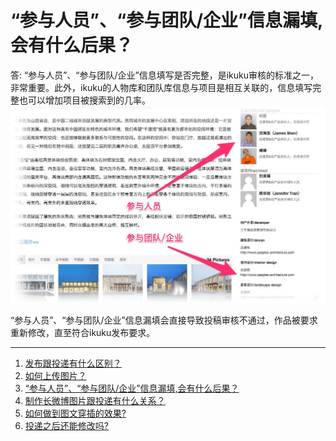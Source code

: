 # “参与人员”、“参与团队/企业”信息漏填,会有什么后果？

答: “参与人员”、“参与团队/企业”信息填写是否完整，是ikuku审核的标准之一，非常重要。此外，ikuku的人物库和团队库信息与项目是相互关联的，信息填写完整也可以增加项目被搜索到的几率。
![参与人员及团队](images/person_team.jpg)

“参与人员”、“参与团队/企业”信息漏填会直接导致投稿审核不通过，作品被要求重新修改，直至符合ikuku发布要求。

------
1. [发布跟投递有什么区别？](101-1.md)
1. [如何上传图片？](101-2.md)
1. [“参与人员”、“参与团队/企业”信息漏填,会有什么后果？](101-3.md)
1. [制作长微博图片跟投递有什么关系？](101-4.md) 
1. [如何做到图文穿插的效果?](101-5.md)
1. [投递之后还能修改吗?](101-6.md)
